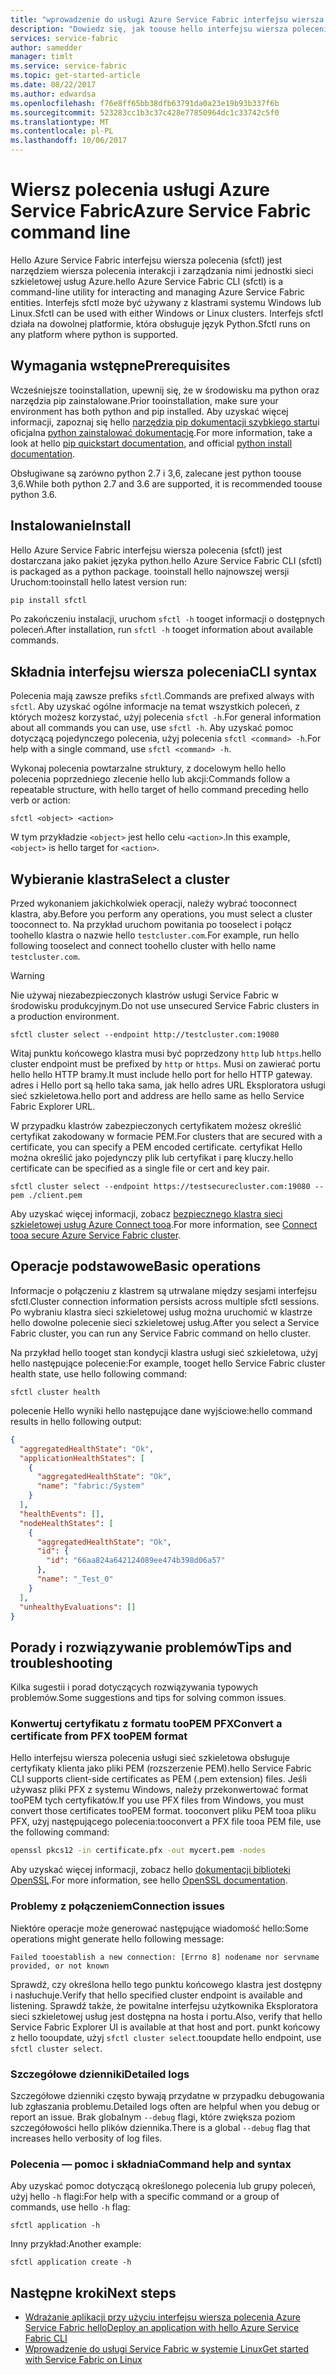 ```yaml
---
title: "wprowadzenie do usługi Azure Service Fabric interfejsu wiersza polecenia (sfctl) aaaGet"
description: "Dowiedz się, jak toouse hello interfejsu wiersza polecenia Azure Service Fabric. Dowiedz się, jak tooconnect tooa klastra i w jaki sposób toomanage aplikacji."
services: service-fabric
author: samedder
manager: timlt
ms.service: service-fabric
ms.topic: get-started-article
ms.date: 08/22/2017
ms.author: edwardsa
ms.openlocfilehash: f76e8ff65bb38dfb63791da0a23e19b93b337f6b
ms.sourcegitcommit: 523283cc1b3c37c428e77850964dc1c33742c5f0
ms.translationtype: MT
ms.contentlocale: pl-PL
ms.lasthandoff: 10/06/2017
---
```

# <a name="azure-service-fabric-command-line"></a><span data-ttu-id="cdda1-104">Wiersz polecenia usługi Azure Service Fabric</span><span class="sxs-lookup"><span data-stu-id="cdda1-104">Azure Service Fabric command line</span></span>

<span data-ttu-id="cdda1-105">Hello Azure Service Fabric interfejsu wiersza polecenia (sfctl) jest narzędziem wiersza polecenia interakcji i zarządzania nimi jednostki sieci szkieletowej usług Azure.</span><span class="sxs-lookup"><span data-stu-id="cdda1-105">hello Azure Service Fabric CLI (sfctl) is a command-line utility for interacting and managing Azure Service Fabric entities.</span></span> <span data-ttu-id="cdda1-106">Interfejs sfctl może być używany z klastrami systemu Windows lub Linux.</span><span class="sxs-lookup"><span data-stu-id="cdda1-106">Sfctl can be used with either Windows or Linux clusters.</span></span> <span data-ttu-id="cdda1-107">Interfejs sfctl działa na dowolnej platformie, która obsługuje język Python.</span><span class="sxs-lookup"><span data-stu-id="cdda1-107">Sfctl runs on any platform where python is supported.</span></span>

## <a name="prerequisites"></a><span data-ttu-id="cdda1-108">Wymagania wstępne</span><span class="sxs-lookup"><span data-stu-id="cdda1-108">Prerequisites</span></span>

<span data-ttu-id="cdda1-109">Wcześniejsze tooinstallation, upewnij się, że w środowisku ma python oraz narzędzia pip zainstalowane.</span><span class="sxs-lookup"><span data-stu-id="cdda1-109">Prior tooinstallation, make sure your environment has both python and pip installed.</span></span> <span data-ttu-id="cdda1-110">Aby uzyskać więcej informacji, zapoznaj się hello [narzędzia pip dokumentacji szybkiego startu](https://pip.pypa.io/en/latest/quickstart/)i oficjalna [python zainstalować dokumentację](https://wiki.python.org/moin/BeginnersGuide/Download).</span><span class="sxs-lookup"><span data-stu-id="cdda1-110">For more information, take a look at hello [pip quickstart documentation](https://pip.pypa.io/en/latest/quickstart/), and official [python install documentation](https://wiki.python.org/moin/BeginnersGuide/Download).</span></span>

<span data-ttu-id="cdda1-111">Obsługiwane są zarówno python 2.7 i 3,6, zalecane jest python toouse 3,6.</span><span class="sxs-lookup"><span data-stu-id="cdda1-111">While both python 2.7 and 3.6 are supported, it is recommended toouse python 3.6.</span></span>

## <a name="install"></a><span data-ttu-id="cdda1-112">Instalowanie</span><span class="sxs-lookup"><span data-stu-id="cdda1-112">Install</span></span>

<span data-ttu-id="cdda1-113">Hello Azure Service Fabric interfejsu wiersza polecenia (sfctl) jest dostarczana jako pakiet języka python.</span><span class="sxs-lookup"><span data-stu-id="cdda1-113">hello Azure Service Fabric CLI (sfctl) is packaged as a python package.</span></span> <span data-ttu-id="cdda1-114">tooinstall hello najnowszej wersji Uruchom:</span><span class="sxs-lookup"><span data-stu-id="cdda1-114">tooinstall hello latest version run:</span></span>

```bash
pip install sfctl
```

<span data-ttu-id="cdda1-115">Po zakończeniu instalacji, uruchom `sfctl -h` tooget informacji o dostępnych poleceń.</span><span class="sxs-lookup"><span data-stu-id="cdda1-115">After installation, run `sfctl -h` tooget information about available commands.</span></span>

## <a name="cli-syntax"></a><span data-ttu-id="cdda1-116">Składnia interfejsu wiersza polecenia</span><span class="sxs-lookup"><span data-stu-id="cdda1-116">CLI syntax</span></span>

<span data-ttu-id="cdda1-117">Polecenia mają zawsze prefiks `sfctl`.</span><span class="sxs-lookup"><span data-stu-id="cdda1-117">Commands are prefixed always with `sfctl`.</span></span> <span data-ttu-id="cdda1-118">Aby uzyskać ogólne informacje na temat wszystkich poleceń, z których możesz korzystać, użyj polecenia `sfctl -h`.</span><span class="sxs-lookup"><span data-stu-id="cdda1-118">For general information about all commands you can use, use `sfctl -h`.</span></span> <span data-ttu-id="cdda1-119">Aby uzyskać pomoc dotyczącą pojedynczego polecenia, użyj polecenia `sfctl <command> -h`.</span><span class="sxs-lookup"><span data-stu-id="cdda1-119">For help with a single command, use `sfctl <command> -h`.</span></span>

<span data-ttu-id="cdda1-120">Wykonaj polecenia powtarzalne struktury, z docelowym hello hello polecenia poprzedniego zlecenie hello lub akcji:</span><span class="sxs-lookup"><span data-stu-id="cdda1-120">Commands follow a repeatable structure, with hello target of hello command preceding hello verb or action:</span></span>

```azurecli
sfctl <object> <action>
```

<span data-ttu-id="cdda1-121">W tym przykładzie `<object>` jest hello celu `<action>`.</span><span class="sxs-lookup"><span data-stu-id="cdda1-121">In this example, `<object>` is hello target for `<action>`.</span></span>

## <a name="select-a-cluster"></a><span data-ttu-id="cdda1-122">Wybieranie klastra</span><span class="sxs-lookup"><span data-stu-id="cdda1-122">Select a cluster</span></span>

<span data-ttu-id="cdda1-123">Przed wykonaniem jakichkolwiek operacji, należy wybrać tooconnect klastra, aby.</span><span class="sxs-lookup"><span data-stu-id="cdda1-123">Before you perform any operations, you must select a cluster tooconnect to.</span></span> <span data-ttu-id="cdda1-124">Na przykład uruchom powitania po tooselect i połącz toohello klastra o nazwie hello `testcluster.com`.</span><span class="sxs-lookup"><span data-stu-id="cdda1-124">For example, run hello following tooselect and connect toohello cluster with hello name `testcluster.com`.</span></span>

> [!WARNING]
> <span data-ttu-id="cdda1-125">Nie używaj niezabezpieczonych klastrów usługi Service Fabric w środowisku produkcyjnym.</span><span class="sxs-lookup"><span data-stu-id="cdda1-125">Do not use unsecured Service Fabric clusters in a production environment.</span></span>

```azurecli
sfctl cluster select --endpoint http://testcluster.com:19080
```

<span data-ttu-id="cdda1-126">Witaj punktu końcowego klastra musi być poprzedzony `http` lub `https`.</span><span class="sxs-lookup"><span data-stu-id="cdda1-126">hello cluster endpoint must be prefixed by `http` or `https`.</span></span> <span data-ttu-id="cdda1-127">Musi on zawierać portu hello hello HTTP bramy.</span><span class="sxs-lookup"><span data-stu-id="cdda1-127">It must include hello port for hello HTTP gateway.</span></span> <span data-ttu-id="cdda1-128">adres i Hello port są hello taka sama, jak hello adres URL Eksploratora usługi sieć szkieletowa.</span><span class="sxs-lookup"><span data-stu-id="cdda1-128">hello port and address are hello same as hello Service Fabric Explorer URL.</span></span>

<span data-ttu-id="cdda1-129">W przypadku klastrów zabezpieczonych certyfikatem możesz określić certyfikat zakodowany w formacie PEM.</span><span class="sxs-lookup"><span data-stu-id="cdda1-129">For clusters that are secured with a certificate, you can specify a PEM encoded certificate.</span></span> <span data-ttu-id="cdda1-130">certyfikat Hello można określić jako pojedynczy plik lub certyfikat i parę kluczy.</span><span class="sxs-lookup"><span data-stu-id="cdda1-130">hello certificate can be specified as a single file or cert and key pair.</span></span>

```azurecli
sfctl cluster select --endpoint https://testsecurecluster.com:19080 --pem ./client.pem
```

<span data-ttu-id="cdda1-131">Aby uzyskać więcej informacji, zobacz [bezpiecznego klastra sieci szkieletowej usług Azure Connect tooa](service-fabric-connect-to-secure-cluster.md).</span><span class="sxs-lookup"><span data-stu-id="cdda1-131">For more information, see [Connect tooa secure Azure Service Fabric cluster](service-fabric-connect-to-secure-cluster.md).</span></span>

## <a name="basic-operations"></a><span data-ttu-id="cdda1-132">Operacje podstawowe</span><span class="sxs-lookup"><span data-stu-id="cdda1-132">Basic operations</span></span>

<span data-ttu-id="cdda1-133">Informacje o połączeniu z klastrem są utrwalane między sesjami interfejsu sfctl.</span><span class="sxs-lookup"><span data-stu-id="cdda1-133">Cluster connection information persists across multiple sfctl sessions.</span></span> <span data-ttu-id="cdda1-134">Po wybraniu klastra sieci szkieletowej usług można uruchomić w klastrze hello dowolne polecenie sieci szkieletowej usług.</span><span class="sxs-lookup"><span data-stu-id="cdda1-134">After you select a Service Fabric cluster, you can run any Service Fabric command on hello cluster.</span></span>

<span data-ttu-id="cdda1-135">Na przykład hello tooget stan kondycji klastra usługi sieć szkieletowa, użyj hello następujące polecenie:</span><span class="sxs-lookup"><span data-stu-id="cdda1-135">For example, tooget hello Service Fabric cluster health state, use hello following command:</span></span>

```azurecli
sfctl cluster health
```

<span data-ttu-id="cdda1-136">polecenie Hello wyniki hello następujące dane wyjściowe:</span><span class="sxs-lookup"><span data-stu-id="cdda1-136">hello command results in hello following output:</span></span>

```json
{
  "aggregatedHealthState": "Ok",
  "applicationHealthStates": [
    {
      "aggregatedHealthState": "Ok",
      "name": "fabric:/System"
    }
  ],
  "healthEvents": [],
  "nodeHealthStates": [
    {
      "aggregatedHealthState": "Ok",
      "id": {
        "id": "66aa824a642124089ee474b398d06a57"
      },
      "name": "_Test_0"
    }
  ],
  "unhealthyEvaluations": []
}
```

## <a name="tips-and-troubleshooting"></a><span data-ttu-id="cdda1-137">Porady i rozwiązywanie problemów</span><span class="sxs-lookup"><span data-stu-id="cdda1-137">Tips and troubleshooting</span></span>

<span data-ttu-id="cdda1-138">Kilka sugestii i porad dotyczących rozwiązywania typowych problemów.</span><span class="sxs-lookup"><span data-stu-id="cdda1-138">Some suggestions and tips for solving common issues.</span></span>

### <a name="convert-a-certificate-from-pfx-toopem-format"></a><span data-ttu-id="cdda1-139">Konwertuj certyfikatu z formatu tooPEM PFX</span><span class="sxs-lookup"><span data-stu-id="cdda1-139">Convert a certificate from PFX tooPEM format</span></span>

<span data-ttu-id="cdda1-140">Hello interfejsu wiersza polecenia usługi sieć szkieletowa obsługuje certyfikaty klienta jako pliki PEM (rozszerzenie PEM).</span><span class="sxs-lookup"><span data-stu-id="cdda1-140">hello Service Fabric CLI supports client-side certificates as PEM (.pem extension) files.</span></span> <span data-ttu-id="cdda1-141">Jeśli używasz pliki PFX z systemu Windows, należy przekonwertować format tooPEM tych certyfikatów.</span><span class="sxs-lookup"><span data-stu-id="cdda1-141">If you use PFX files from Windows, you must convert those certificates tooPEM format.</span></span> <span data-ttu-id="cdda1-142">tooconvert pliku PEM tooa pliku PFX, użyj następującego polecenia:</span><span class="sxs-lookup"><span data-stu-id="cdda1-142">tooconvert a PFX file tooa PEM file, use the following command:</span></span>

```bash
openssl pkcs12 -in certificate.pfx -out mycert.pem -nodes
```

<span data-ttu-id="cdda1-143">Aby uzyskać więcej informacji, zobacz hello [dokumentacji biblioteki OpenSSL](https://www.openssl.org/docs/).</span><span class="sxs-lookup"><span data-stu-id="cdda1-143">For more information, see hello [OpenSSL documentation](https://www.openssl.org/docs/).</span></span>

### <a name="connection-issues"></a><span data-ttu-id="cdda1-144">Problemy z połączeniem</span><span class="sxs-lookup"><span data-stu-id="cdda1-144">Connection issues</span></span>

<span data-ttu-id="cdda1-145">Niektóre operacje może generować następujące wiadomość hello:</span><span class="sxs-lookup"><span data-stu-id="cdda1-145">Some operations might generate hello following message:</span></span>

`Failed tooestablish a new connection: [Errno 8] nodename nor servname provided, or not known`

<span data-ttu-id="cdda1-146">Sprawdź, czy określona hello tego punktu końcowego klastra jest dostępny i nasłuchuje.</span><span class="sxs-lookup"><span data-stu-id="cdda1-146">Verify that hello specified cluster endpoint is available and listening.</span></span> <span data-ttu-id="cdda1-147">Sprawdź także, że powitalne interfejsu użytkownika Eksploratora sieci szkieletowej usług jest dostępna na hosta i portu.</span><span class="sxs-lookup"><span data-stu-id="cdda1-147">Also, verify that hello Service Fabric Explorer UI is available at that host and port.</span></span> <span data-ttu-id="cdda1-148">punkt końcowy z hello tooupdate, użyj `sfctl cluster select`.</span><span class="sxs-lookup"><span data-stu-id="cdda1-148">tooupdate hello endpoint, use `sfctl cluster select`.</span></span>

### <a name="detailed-logs"></a><span data-ttu-id="cdda1-149">Szczegółowe dzienniki</span><span class="sxs-lookup"><span data-stu-id="cdda1-149">Detailed logs</span></span>

<span data-ttu-id="cdda1-150">Szczegółowe dzienniki często bywają przydatne w przypadku debugowania lub zgłaszania problemu.</span><span class="sxs-lookup"><span data-stu-id="cdda1-150">Detailed logs often are helpful when you debug or report an issue.</span></span> <span data-ttu-id="cdda1-151">Brak globalnym `--debug` flagi, które zwiększa poziom szczegółowości hello plików dziennika.</span><span class="sxs-lookup"><span data-stu-id="cdda1-151">There is a global `--debug` flag that increases hello verbosity of log files.</span></span>

### <a name="command-help-and-syntax"></a><span data-ttu-id="cdda1-152">Polecenia — pomoc i składnia</span><span class="sxs-lookup"><span data-stu-id="cdda1-152">Command help and syntax</span></span>

<span data-ttu-id="cdda1-153">Aby uzyskać pomoc dotyczącą określonego polecenia lub grupy poleceń, użyj hello `-h` flagi:</span><span class="sxs-lookup"><span data-stu-id="cdda1-153">For help with a specific command or a group of commands, use hello `-h` flag:</span></span>

```azurecli
sfctl application -h
```

<span data-ttu-id="cdda1-154">Inny przykład:</span><span class="sxs-lookup"><span data-stu-id="cdda1-154">Another example:</span></span>

```azurecli
sfctl application create -h
```

## <a name="next-steps"></a><span data-ttu-id="cdda1-155">Następne kroki</span><span class="sxs-lookup"><span data-stu-id="cdda1-155">Next steps</span></span>

* [<span data-ttu-id="cdda1-156">Wdrażanie aplikacji przy użyciu interfejsu wiersza polecenia Azure Service Fabric hello</span><span class="sxs-lookup"><span data-stu-id="cdda1-156">Deploy an application with hello Azure Service Fabric CLI</span></span>](service-fabric-application-lifecycle-sfctl.md)
* [<span data-ttu-id="cdda1-157">Wprowadzenie do usługi Service Fabric w systemie Linux</span><span class="sxs-lookup"><span data-stu-id="cdda1-157">Get started with Service Fabric on Linux</span></span>](service-fabric-get-started-linux.md)
